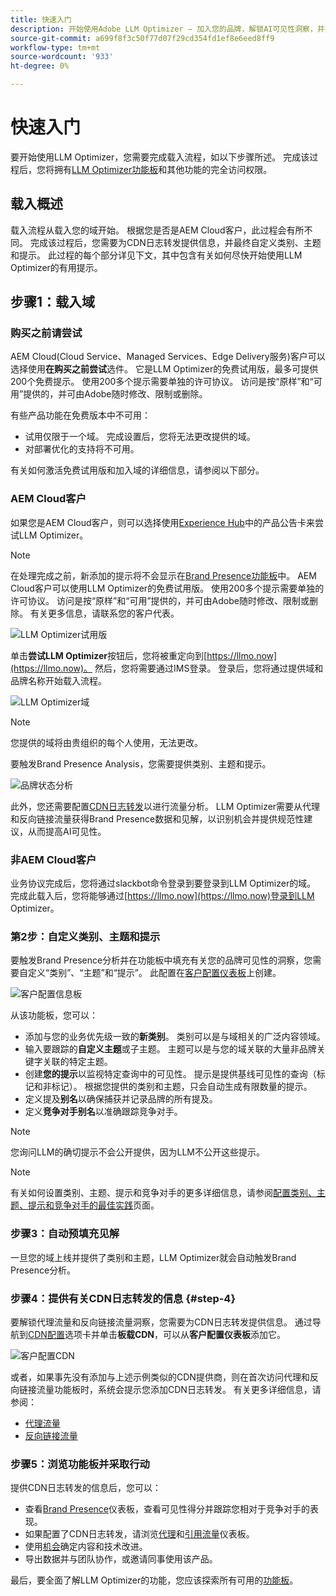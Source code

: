 ```yaml
---
title: 快速入门
description: 开始使用Adobe LLM Optimizer — 加入您的品牌，解锁AI可见性洞察，并探索功能板以提高搜索性能。
source-git-commit: a699f8f3c50f77d07f29cd354fd1ef8e6eed8ff9
workflow-type: tm+mt
source-wordcount: '933'
ht-degree: 0%

---
```



# 快速入门

要开始使用LLM Optimizer，您需要完成载入流程，如以下步骤所述。 完成该过程后，您将拥有[LLM Optimizer功能板](/help/dashboards/dashboards-overview.md)和其他功能的完全访问权限。

## 载入概述

载入流程从载入您的域开始。 根据您是否是AEM Cloud客户，此过程会有所不同。 完成该过程后，您需要为CDN日志转发提供信息，并最终自定义类别、主题和提示。 此过程的每个部分详见下文，其中包含有关如何尽快开始使用LLM Optimizer的有用提示。

## 步骤1：载入域

### 购买之前请尝试

AEM Cloud(Cloud Service、Managed Services、Edge Delivery服务)客户可以选择使用&#x200B;**在购买之前尝试**&#x200B;选件。 它是LLM Optimizer的免费试用版，最多可提供200个免费提示。 使用200多个提示需要单独的许可协议。 访问是按“原样”和“可用”提供的，并可由Adobe随时修改、限制或删除。

有些产品功能在免费版本中不可用：

* 试用仅限于一个域。 完成设置后，您将无法更改提供的域。
* 对部署优化的支持将不可用。

有关如何激活免费试用版和加入域的详细信息，请参阅以下部分。

### AEM Cloud客户

如果您是AEM Cloud客户，则可以选择使用[Experience Hub](https://experienceleague.adobe.com/en/docs/experience-manager-cloud-service/content/experience-hub/experience-hub)中的产品公告卡来尝试LLM Optimizer。

>[!NOTE]
>在处理完成之前，新添加的提示将不会显示在[Brand Presence功能板](/help/dashboards/brand-presence.md)中。 AEM Cloud客户可以使用LLM Optimizer的免费试用版。 使用200多个提示需要单独的许可协议。 访问是按“原样”和“可用”提供的，并可由Adobe随时修改、限制或删除。 有关更多信息，请联系您的客户代表。

![LLM Optimizer试用版](/help/overview/assets/llm-trial.png)

单击&#x200B;**尝试LLM Optimizer**&#x200B;按钮后，您将被重定向到[https://llmo.now](https://llmo.now)。 然后，您将需要通过IMS登录。 登录后，您将通过提供域和品牌名称开始载入流程。

![LLM Optimizer域](/help/overview/assets/domain.png)

>[!NOTE]
>您提供的域将由贵组织的每个人使用，无法更改。

要触发Brand Presence Analysis，您需要提供类别、主题和提示。

![品牌状态分析](/help/overview/assets/bp-analysis.png)

此外，您还需要配置[CDN日志转发](#step-4)以进行流量分析。 LLM Optimizer需要从代理和反向链接流量获得Brand Presence数据和见解，以识别机会并提供规范性建议，从而提高AI可见性。

### 非AEM Cloud客户

业务协议完成后，您将通过slackbot命令登录到要登录到LLM Optimizer的域。 完成此载入后，您将能够通过[https://llmo.now](https://llmo.now)登录到LLM Optimizer。

### 第2步：自定义类别、主题和提示

要触发Brand Presence分析并在功能板中填充有关您的品牌可见性的洞察，您需要自定义“类别”、“主题”和“提示”。 此配置在[客户配置仪表板](/help/dashboards/customer-configuration.md)上创建。

![客户配置信息板](/help/overview/assets/prompt-creation.png)

从该功能板，您可以：

* 添加与您的业务优先级一致的&#x200B;**新类别**。 类别可以是与域相关的广泛内容领域。
* 输入要跟踪的&#x200B;**自定义主题**&#x200B;或子主题。 主题可以是与您的域关联的大量非品牌关键字关联的特定主题。
* 创建&#x200B;**您的提示**&#x200B;以监视特定查询中的可见性。 提示是提供基线可见性的查询（标记和非标记）。 根据您提供的类别和主题，只会自动生成有限数量的提示。
* 定义提及&#x200B;**别名**&#x200B;以确保捕获并记录品牌的所有提及。
* 定义&#x200B;**竞争对手别名**&#x200B;以准确跟踪竞争对手。

>[!NOTE]
>您询问LLM的确切提示不会公开提供，因为LLM不公开这些提示。

>[!NOTE]
>
> 有关如何设置类别、主题、提示和竞争对手的更多详细信息，请参阅[配置类别、主题、提示和竞争对手的最佳实践](/help/overview/best-practices-topics-prompts.md)页面。

### 步骤3：自动预填充见解

一旦您的域上线并提供了类别和主题，LLM Optimizer就会自动触发Brand Presence分析。

### 步骤4：提供有关CDN日志转发的信息 {#step-4}

要解锁代理流量和反向链接流量洞察，您需要为CDN日志转发提供信息。 通过导航到[CDN配置](/help/dashboards/customer-configuration.md)选项卡并单击&#x200B;**板载CDN**，可以从&#x200B;**客户配置仪表板**&#x200B;添加它。

![客户配置CDN](/help/overview/assets/cc-cdn.png)

或者，如果事先没有添加与上述示例类似的CDN提供商，则在首次访问代理和反向链接流量功能板时，系统会提示您添加CDN日志转发。 有关更多详细信息，请参阅：

* [代理流量](/help/dashboards/agentic-traffic.md#cdn-setup)
* [反向链接流量](/help/dashboards/referral-traffic.md#setup#setup)

### 步骤5：浏览功能板并采取行动

提供CDN日志转发的信息后，您可以：

* 查看[Brand Presence](/help/dashboards/brand-presence.md)仪表板，查看可见性得分并跟踪您相对于竞争对手的表现。
* 如果配置了CDN日志转发，请浏览[代理](/help/dashboards/agentic-traffic.md)和[引用流量](/help/dashboards/referral-traffic.md)仪表板。
* 使用[机会](/help/dashboards/opportunities.md)确定内容和技术改进。
* 导出数据并与团队协作，或邀请同事使用该产品。

最后，要全面了解LLM Optimizer的功能，您应该探索所有可用的[功能板](/help/dashboards/dashboards-overview.md)。
